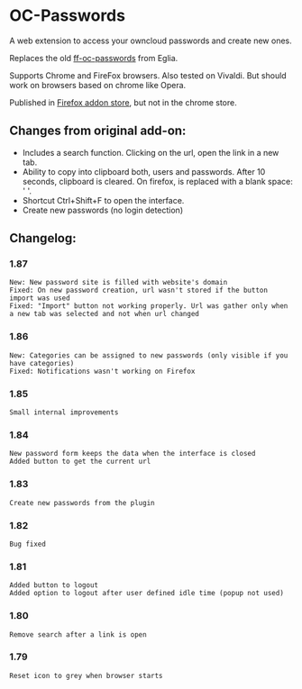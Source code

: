 # OC-Passwords
A web extension to access your owncloud passwords and create new ones.

Replaces the old [ff-oc-passwords](https://github.com/eglia/ff-oc-passwords) from Eglia.

Supports Chrome and FireFox browsers. Also tested on Vivaldi. But should work on browsers based on chrome like Opera.

Published in [Firefox addon store](https://addons.mozilla.org/en-US/firefox/addon/owncloud-passwords-client/), but not in the chrome store.


## Changes from original add-on:
* Includes a search function. Clicking on the url, open the link in a new tab.
* Ability to copy into clipboard both, users and passwords. After 10 seconds, clipboard is cleared. On firefox, is replaced with a blank space: ' '.
* Shortcut Ctrl+Shift+F to open the interface.
* Create new passwords (no login detection)

## Changelog:
### 1.87
	New: New password site is filled with website's domain
	Fixed: On new password creation, url wasn't stored if the button import was used
	Fixed: "Import" button not working properly. Url was gather only when a new tab was selected and not when url changed

### 1.86
	New: Categories can be assigned to new passwords (only visible if you have categories)
	Fixed: Notifications wasn't working on Firefox

### 1.85
	Small internal improvements

### 1.84
	New password form keeps the data when the interface is closed
	Added button to get the current url

### 1.83
	Create new passwords from the plugin

### 1.82
	Bug fixed

### 1.81
	Added button to logout
	Added option to logout after user defined idle time (popup not used)

### 1.80
	Remove search after a link is open

### 1.79
	Reset icon to grey when browser starts